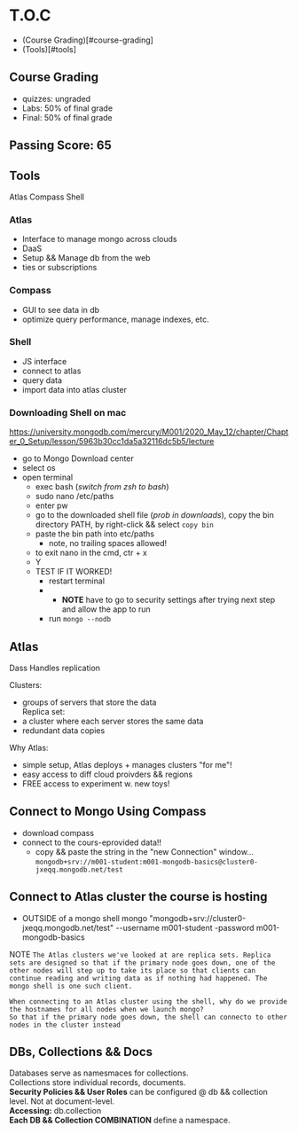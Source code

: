 # T.O.C 
- (Course Grading)[#course-grading]
- (Tools)[#tools]

## Course Grading
- quizzes: 	ungraded
- Labs:			50% of final grade
- Final:		50% of final grade
## Passing Score: 65  

## Tools  
Atlas
Compass
Shell

### Atlas
- Interface to manage mongo across clouds
- DaaS
- Setup && Manage db from the web
- ties or subscriptions

### Compass
- GUI to see data in db
- optimize query performance, manage indexes, etc.

### Shell
- JS interface
- connect to atlas
- query data
- import data into atlas cluster

### Downloading Shell on mac
https://university.mongodb.com/mercury/M001/2020_May_12/chapter/Chapter_0_Setup/lesson/5963b30cc1da5a32116dc5b5/lecture

- go to Mongo Download center
- select os
- open terminal
  - exec bash (_switch from zsh to bash_)
  - sudo nano /etc/paths
  - enter pw
  - go to the downloaded shell file (_prob in downloads_), copy the bin directory PATH, by right-click && select ```copy bin```
  - paste the bin path into etc/paths
    - note, no trailing spaces allowed!
  - to exit nano in the cmd, ctr + x
  - Y
  - TEST IF IT WORKED!
    - restart terminal
    - - **NOTE** have to go to security settings after trying next step and allow the app to run  
    - run ```mongo --nodb```

## Atlas
Dass
Handles replication  

Clusters:
  - groups of servers that store the data  
Replica set:
- a cluster where each server stores the same data
- redundant data copies  

Why Atlas:  
- simple setup, Atlas deploys + manages  clusters "for me"!  
- easy access to diff cloud proivders && regions  
- FREE access to experiment w. new toys!

## Connect to Mongo Using Compass
- download compass
- connect to the cours-eprovided data!!
  - copy && paste the string in the "new Connection" window...
  ```mongodb+srv://m001-student:m001-mongodb-basics@cluster0-jxeqq.mongodb.net/test```

## Connect to Atlas cluster the course is hosting
- OUTSIDE of a mongo shell
mongo "mongodb+srv://cluster0-jxeqq.mongodb.net/test" --username m001-student -password m001-mongodb-basics

NOTE
```The Atlas clusters we've looked at are replica sets. Replica sets are designed so that if the primary node goes down, one of the other nodes will step up to take its place so that clients can continue reading and writing data as if nothing had happened. The mongo shell is one such client.```

```
When connecting to an Atlas cluster using the shell, why do we provide the hostnames for all nodes when we launch mongo?
So that if the primary node goes down, the shell can connecto to other nodes in the cluster instead
```

## DBs, Collections && Docs
Databases serve as namesmaces for collections.  
Collections store individual records, documents.  
**Security Policies && User Roles** can be configured @ db && collection level. Not at document-level.  
**Accessing:** db.collection  
**Each DB && Collection COMBINATION** define a namespace.  

